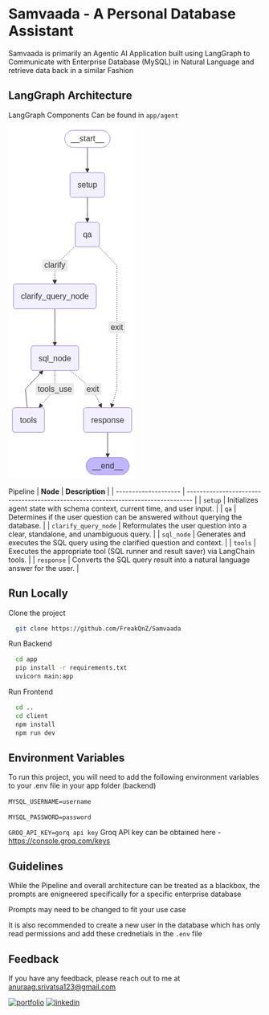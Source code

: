 
# Samvaada - A Personal Database Assistant

Samvaada is primarily an Agentic AI Application built using LangGraph to Communicate with Enterprise Database (MySQL) in Natural Language and retrieve data back in a similar Fashion



## LangGraph Architecture

LangGraph Components Can be found in `app/agent`

![Project Screenshot](app/agent/agent_graph_mermaid.png)

Pipeline
| **Node**             | **Description**                                                                  |
| -------------------- | -------------------------------------------------------------------------------- |
| `setup`              | Initializes agent state with schema context, current time, and user input.       |
| `qa`                 | Determines if the user question can be answered without querying the database.   |
| `clarify_query_node` | Reformulates the user question into a clear, standalone, and unambiguous query.  |
| `sql_node`           | Generates and executes the SQL query using the clarified question and context.   |
| `tools`              | Executes the appropriate tool (SQL runner and result saver) via LangChain tools. |
| `response`           | Converts the SQL query result into a natural language answer for the user.       |



## Run Locally

Clone the project

```bash
  git clone https://github.com/FreakQnZ/Samvaada
```

Run Backend

```bash
  cd app
  pip install -r requirements.txt
  uvicorn main:app
```
Run Frontend

```bash
  cd ..
  cd client
  npm install
  npm run dev
```


## Environment Variables

To run this project, you will need to add the following environment variables to your .env file in your app folder (backend)

`MYSQL_USERNAME=username`

`MYSQL_PASSWORD=password`

`GROQ_API_KEY=gorq api key`      Groq API key can be obtained here - https://console.groq.com/keys







## Guidelines

While the Pipeline and overall architecture can be treated as a blackbox, the prompts are enigneered specifically for a specific enterprise database

Prompts may need to be changed to fit your use case

It is also recommended to create a new user in the database which has only read permissions and add these crednetials in the `.env` file

## Feedback

If you have any feedback, please reach out to me at anuraag.srivatsa123@gmail.com

[![portfolio](https://img.shields.io/badge/my_portfolio-000?style=for-the-badge&logo=ko-fi&logoColor=white)](https://anuraagsrivatsa.vercel.app/)
[![linkedin](https://img.shields.io/badge/linkedin-0A66C2?style=for-the-badge&logo=linkedin&logoColor=white)](https://www.linkedin.com/in/anuraag-srivatsa/)

